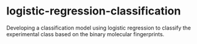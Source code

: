 # logistic-regression-classification
Developing a classification model using logistic regression to classify the experimental class based on the binary molecular fingerprints.
